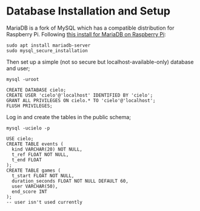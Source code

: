 # Database Installation and Setup

MariaDB is a fork of MySQL which has a compatible distribution for Raspberry Pi. Following [this install for MariaDB on Raspberry Pi](https://raspberrytips.com/install-mariadb-raspberry-pi/):

    sudo apt install mariadb-server
    sudo mysql_secure_installation

Then set up a simple (not so secure but localhost-available-only) database and user;

    mysql -uroot

    CREATE DATABASE cielo;
    CREATE USER 'cielo'@'localhost' IDENTIFIED BY 'cielo';
    GRANT ALL PRIVILEGES ON cielo.* TO 'cielo'@'localhost';
    FLUSH PRIVILEGES;

Log in and create the tables in the public schema;

    mysql -ucielo -p

    USE cielo;
    CREATE TABLE events (
      kind VARCHAR(20) NOT NULL,
      t_ref FLOAT NOT NULL,
      t_end FLOAT
    );
    CREATE TABLE games (
      t_start FLOAT NOT NULL,
      duration_seconds FLOAT NOT NULL DEFAULT 60,
      user VARCHAR(50),
      end_score INT
    );
    -- user isn't used currently

